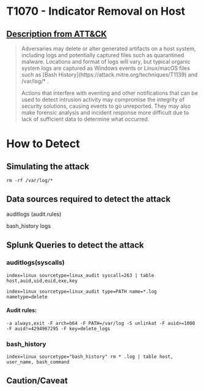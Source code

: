 # T1070 - Indicator Removal on Host
## [Description from ATT&CK](https://attack.mitre.org/wiki/Technique/T1070)
<blockquote>Adversaries may delete or alter generated artifacts on a host system, including logs and potentially captured files such as quarantined malware. Locations and format of logs will vary, but typical organic system logs are captured as Windows events or Linux/macOS files such as [Bash History](https://attack.mitre.org/techniques/T1139) and /var/log/* .

Actions that interfere with eventing and other notifications that can be used to detect intrusion activity may compromise the integrity of security solutions, causing events to go unreported. They may also make forensic analysis and incident response more difficult due to lack of sufficient data to determine what occurred.</blockquote>

# How to Detect  

## Simulating the attack 
```
rm -rf /var/log/*
```

## Data sources required to detect the attack

auditlogs (audit.rules)

bash_history logs 


## Splunk Queries to detect the attack

### auditlogs(syscalls)
```
index=linux sourcetype=linux_audit syscall=263 | table host,auid,uid,euid,exe,key
```
```
index=linux sourcetype=linux_audit type=PATH name=*.log nametype=delete
```
#### Audit rules: 
```
-a always,exit -F arch=b64 -F PATH=/var/log -S unlinkat -F auid>=1000 -F auid!=4294967295 -F key=delete_logs
```
### bash_history 
```
index=linux sourcetype="bash_history" rm * .log | table host, user_name, bash_command
```
## Caution/Caveat 


